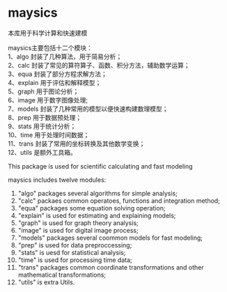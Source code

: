 # maysics
本库用于科学计算和快速建模

maysics主要包括十二个模块：<br/>
1、algo 封装了几种算法，用于简易分析；<br/>
2、calc 封装了常见的算符算子、函数、积分方法，辅助数学运算；<br/>
3、equa 封装了部分方程求解方法；<br/>
4、explain 用于评估和解释模型；<br/>
5、graph 用于图论分析；<br/>
6、image 用于数字图像处理;<br/>
7、models 封装了几种常用的模型以便快速构建数理模型；<br/>
8、prep 用于数据预处理；<br/>
9、stats 用于统计分析；<br/>
10、time 用于处理时间数据；<br/>
11、trans 封装了常用的坐标转换及其他数学变换；<br/>
12、utils 是额外工具箱。<br/>


This package is used for scientific calculating and fast modeling

maysics includes twelve modules:<br/>
1. "algo" packages several algorithms for simple analysis;<br/>
2. "calc" packaes common operatoes, functions and integration method;<br/>
3. "equa" packages some equation solving operation;<br/>
4. "explain" is used for estimating and explaining models;<br/>
5. "graph" is used for graph theory analysis;<br/>
6. "image" is used for digital image process;<br/>
7. "models" packages several coommon models for fast modeling;<br/>
8. "prep" is used for data preproccessing;<br/>
9. "stats" is uesd for statistical analysis;<br/>
10. "time" is used for processing time data;<br/>
11. "trans" packages common coordinate transformations and other mathematical transformations;<br/>
12. "utils" is extra Utils.